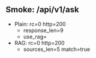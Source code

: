 ## Smoke: /api/v1/ask

- Plain: rc=0 http=200
  - response_len=9
  - use_rag=
- RAG: rc=0 http=200
  - sources_len=5 match=true
